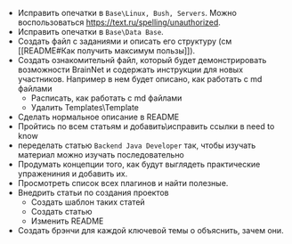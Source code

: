 - Исправить опечатки в `Base\Linux, Bush, Servers`. Можно воспользоваться https://text.ru/spelling/unauthorized.
- Исправить опечатки в `Base\Data Base`. 
- Создать файл с заданиями и описать его структуру (см [[README#Как получить максимум пользы]]).
- Создать ознакомительнй файл, который будет демонстрировать возможности BrainNet и содержать инструкции для новых участников. Например в нем будет описано, как работать с md файлами
	- Расписать, как работать с md файлами
	- Удалить Templates\Template
- Сделать нормальное описание в README
- Пройтись по всем статьям и добавить\исправить ссылки в need to know
- переделать статью `Backend Java Developer` так, чтобы изучать материал можно изучать последовательно
- Продумать концепции того, как будут выглядеть практические упражениния и добавить их. 
- Просмотреть список всех плагинов и найти полезные.
- Внедрить статьи по создания проектов
	- Создать шаблон таких статей
	- Создать статью
	- Изменить README
- Создать брэнчи для каждой ключевой темы о объяснить, зачем они.
